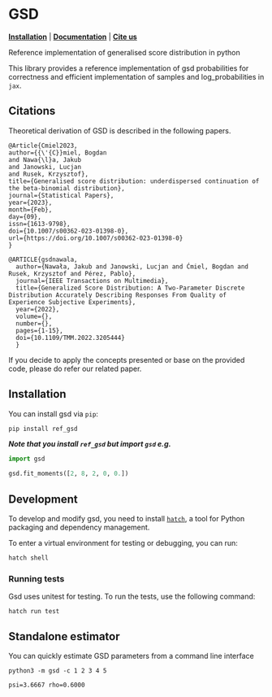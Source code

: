# GSD

[**Installation**](#installation)
| [**Documentation**](https://gsd-authors.github.io/gsd)
| [**Cite us**](#citeus)

Reference implementation of generalised score distribution in python

This library provides a reference implementation of gsd probabilities for correctness and efficient implementation of samples and log_probabilities in `jax`.

## Citations<a id="citeus"></a>

Theoretical derivation of GSD is described in the following papers.

```
@Article{Cmiel2023,
author={{\'{C}}miel, Bogdan
and Nawa{\l}a, Jakub
and Janowski, Lucjan
and Rusek, Krzysztof},
title={Generalised score distribution: underdispersed continuation of the beta-binomial distribution},
journal={Statistical Papers},
year={2023},
month={Feb},
day={09},
issn={1613-9798},
doi={10.1007/s00362-023-01398-0},
url={https://doi.org/10.1007/s00362-023-01398-0}
}

```

```
@ARTICLE{gsdnawala,
  author={Nawała, Jakub and Janowski, Lucjan and Ćmiel, Bogdan and Rusek, Krzysztof and Pérez, Pablo},
  journal={IEEE Transactions on Multimedia}, 
  title={Generalized Score Distribution: A Two-Parameter Discrete Distribution Accurately Describing Responses From Quality of Experience Subjective Experiments}, 
  year={2022},
  volume={},
  number={},
  pages={1-15},
  doi={10.1109/TMM.2022.3205444}
  }
```

If you decide to apply the concepts presented or base on the provided code, please do refer our related paper.

## Installation<a id="installation"></a>

You can install gsd via `pip`:

```bash
pip install ref_gsd
```

***Note that you install `ref_gsd` but import `gsd` e.g.***

```python
import gsd

gsd.fit_moments([2, 8, 2, 0, 0.])
```

## Development

To develop and modify gsd, you need to install
[`hatch`]([https://hatch.pypa.io](https://hatch.pypa.io)), a tool for Python packaging and
dependency management.

To  enter a virtual environment for testing or debugging, you can run:

```bash
hatch shell
```

### Running tests

Gsd uses unitest for testing. To run the tests, use the following command:

```
hatch run test 
```

## Standalone estimator

You can quickly estimate GSD parameters from a command line interface

```shell
python3 -m gsd -c 1 2 3 4 5
```

    psi=3.6667 rho=0.6000
